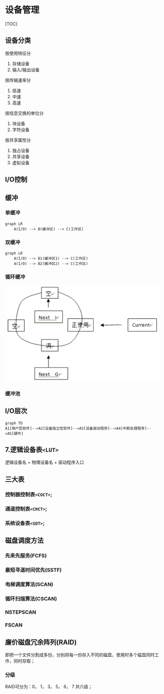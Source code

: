 # 设备管理

[TOC]

## 设备分类

按使用特征分

1. 存储设备
2. 输入/输出设备

按传输速率分

1. 低速
2. 中速
3. 高速

按信息交换的单位分

1. 块设备
2. 字符设备

按共享属性分

1. 独占设备
2. 共享设备
3. 虚拟设备



## I/O控制



## 缓冲

### 单缓冲

```mermaid
graph LR
	A(I/O) --> B(缓冲区) --> C(工作区)
```

### 双缓冲

```mermaid
graph LR
	A(I/O) --> B1(缓冲区1) --> C(工作区)
	A(I/O) --> B2(缓冲区2) --> C(工作区)
```

### 循环缓冲

![device_mgr_circle_cache](res/device_mgr_circle_cache.png)



### 缓冲池



## I/O层次

```mermaid
graph TD
A1[用户层软件]-->A2[设备独立性软件]-->A3[设备驱动程序]-->A4[中断处理程序]-->A5[硬件]

```

## 7.逻辑设备表`<LUT>`

逻辑设备名 + 物理设备名 + 驱动程序入口



## 三大表

### 控制器控制表`<COCT>`;

### 通道控制表`<CHCT>`;

### 系统设备表`<SDT>`;



## 磁盘调度方法

### 先来先服务(FCFS)

### 最短寻道时间优先(SSTF)

### 电梯调度算法(SCAN)

### 循环扫描算法(CSCAN)

### NSTEPSCAN

### FSCAN



## 廉价磁盘冗余阵列(RAID)

即把一个文件分割成多份，分别将每一份存入不同的磁盘，使用时多个磁盘同时工作，同时存取； 

### 分级

RAID可分为：0， 1， 3， 5， 6， 7 共六级；